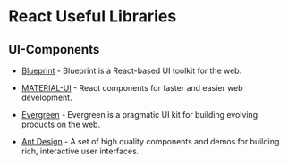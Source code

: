 # React Useful Libraries

## UI-Components

- [Blueprint](https://github.com/palantir/blueprint) - Blueprint is a React-based UI toolkit for the web.
- [MATERIAL-UI](https://material-ui.com/) - React components for faster and easier web development.
- [Evergreen](https://evergreen.segment.com/get-started/introduction) - Evergreen is a pragmatic UI kit for building evolving products on the web.

- [Ant Design](https://ant.design/docs/react/introduce) - A set of high quality components and demos for building rich, interactive user interfaces.
